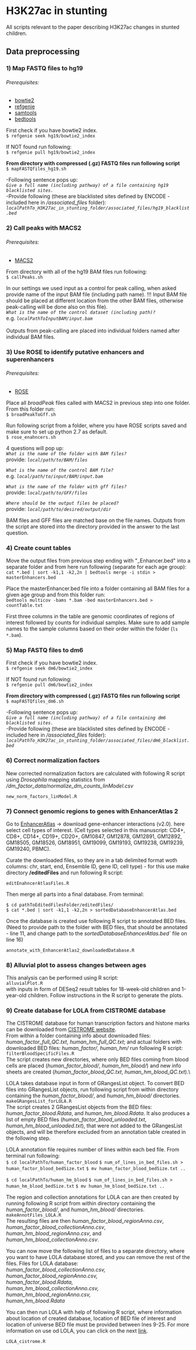 # H3K27ac in stunting
All scripts relevant to the paper describing H3K27ac changes in stunted children.

## Data preprocessing
### 1) Map FASTQ files to hg19
###### Prerequisites:
+ [bowtie2](http://bowtie-bio.sourceforge.net/bowtie2/index.shtml)
+ [refgenie](http://refgenie.databio.org/en/latest/)
+ [samtools](http://www.htslib.org/)
+ [bedtools](https://bedtools.readthedocs.io/en/latest/index.html)

First check if you have bowtie2 index.\
`$ refgenie seek hg19/bowtie2_index`

If NOT found run following: \
`$ refgenie pull hg19/bowtie2_index` 

**From directory with compressed (.gz) FASTQ files run following script**\
`$ mapFASTQfiles_hg19.sh `

-Following sentence pops up:\
*`Give a full name (including pathway) of a file containing hg19 blacklisted sites.`*\
-Provide following (these are blacklisted sites defined by ENCODE - included here in */associated_files* folder):\
*`localPathTo_H3K27ac_in_stunting_folder/associated_files/hg19_blacklist.bed`*

### 2) Call peaks with MACS2
###### Prerequisites:
+ [MACS2](https://anaconda.org/bioconda/macs2)

From directory with all of the hg19 BAM files run following:\
`$ callPeaks.sh`

In our settings we used input as a control for peak calling, when asked provide name of the input BAM file (including path name). !!! Input BAM file should be placed at different location from the other BAM files, otherwise peak-calling will be done also on this file).\
*`What is the name of the control dataset (including path)?`*\
e.g. *`localPathToInputBAM/input.bam`*\
\
Outputs from peak-calling are placed into individual folders named after individual BAM files.

### 3) Use ROSE to identify putative enhancers and superenhancers
###### Prerequisites:
+ [ROSE](http://younglab.wi.mit.edu/super_enhancer_code.html)

Place all *broadPeak* files called with MACS2 in previous step into one folder. From this folder run:\
`$ broadPeakToGff.sh`

Run following script from a folder, where you have ROSE scripts saved and make sure to set up python 2.7 as default.\
`$ rose_enahncers.sh`

4 questions will pop up:\
*`What is the name of the folder with BAM files?`*\
provide:  *`local/path/to/BAM/files`*

*`What is the name of the control BAM file?`*\
e.g. *`local/path/to/input/BAM/input.bam`*


*`What is the name of the folder with gff files?`*\
provide:  *`local/path/to/GFF/files`*


*`Where should be the output files be placed?`*\
provide:  *`local/path/to/desired/output/dir`*

BAM files and GFF files are matched base on the file names. Outputs from the script are stored into the directory provided in the answer to the last question.

### 4) Create count tables
Move the output files from previous step ending with "_Enhancer.bed" into a separate folder and from here run following (separate for each age group): \
`cat *.bed | sort -k1,1 -k2,2n | bedtools merge -i stdin > masterEnhancers.bed`

Place the masterEnhancer.bed file into a folder containing all BAM files for a given age group and from this folder run: \
`bedtools multicov -bams *.bam -bed masterEnhancers.bed > countTable.txt`

First three columns in the table are genomic coordinates of regions of interest followed by counts for individual samples. Make sure to add sample names to the sample columns based on their order within the folder (`ls *.bam`).

### 5) Map FASTQ files to dm6
First check if you have bowtie2 index.\
`$ refgenie seek dm6/bowtie2_index`

If NOT found run following: \
`$ refgenie pull dm6/bowtie2_index` 

**From directory with compressed (.gz) FASTQ files run following script**\
`$ mapFASTQfiles_dm6.sh `

-Following sentence pops up:\
*`Give a full name (including pathway) of a file containing dm6 blacklisted sites.`*\
-Provide following (these are blacklisted sites defined by ENCODE - included here in */associated_files* folder):\
*`localPathTo_H3K27ac_in_stunting_folder/associated_files/dm6_blacklist.bed`*

### 6) Correct normalization factors

New corrected normalization factors are calculated with following R script using *Drosophila* mapping statistics from  */dm_factor_data/normalize_dm_counts_linModel.csv*

`new_norm_factors_linModel.R`

### 7) Connect genomic regions to genes with EnhancerAtlas 2

Go to [EnhancerAtlas](http://www.enhanceratlas.org/download.php) -> download gene-enhancer interactions (v2.0). here select cell types of interest. (Cell types selected in this manuscript: CD4+, CD8+, CD14+, CD19+, CD20+, GM10847, GM12878, GM12891, GM12892, GM18505, GM18526, GM18951, GM19099, GM19193, GM19238, GM19239, GM19240, PBMC). 

Curate the downloaded files, so they are in a tab delimited format woth columns: chr, start, end, Ensemble ID, gene ID, cell type) - for this use make directory **/editedFiles** and run following R script:

`editEnahncerAtlasFiles.R`

Then merge all parts into a final database. From terminal:

`$ cd pathToEditedFilesFolder/editedFiles/`\
`$ cat *.bed | sort -k1,1 -k2,2n > sortedDatabaseEnhancerAtlas.bed`

Once the database is created use following R script to annotated BED files. (Need to provide path to the folder with BED files, that should be annotated - line 11, and change path to the *sortedDatabaseEnhancerAtlas.bed`* file on line 16)

`annotate_with_EnhancerAtlas2_downloadedDatabase.R`

### 8) Alluvial plot to assess changes between ages
This analysis can be performed using R script:\
`alluvialPlot.R`\
with inputs in form of DESeq2 result tables for 18-week-old children and 1-year-old children. Follow instructions in the R script to generate the plots.

### 9) Create database for LOLA from CISTROME database
The CISTROME database for human transcription factors and histone marks can be downloaded from [CISTROME website](http://cistrome.org/db/#/bdown).\
From within a folder containing info about downloaded files: *human_factor_full_QC.txt*, *human_hm_full_QC.txt*; and actual folders with downloaded BED files: *human_factor/*, *human_hm/* run following R script:\
`filterBloodSpecificFiles.R`\
The script creates new directories, where only BED files coming from blood cells are placed (*human_factor_blood/*, *human_hm_blood/*) and new info sheets are created (*human_factor_blood_QC.txt*, *human_hm_blood_QC.txt*).\

LOLA takes database input in form of GRangesList object. To convert BED files into GRangesList objects, run following script from within directory containing the *human_factor_blood/*, and *human_hm_blood/* directories.
`makeGRangesList_forLOLA.R`\
The script creates 2 GRangesList objects from the BED files: *human_factor_blood.Rdata*, and *human_hm_blood.Rdata*. It also produces a list of empty BED files (*human_factor_blood_unloaded.txt*, *human_hm_blood_unloaded.txt*), that were not added to the GRangesList objects, and will be therefore excluded from an annotation table created in the following step. 

LOLA annotation file requires number of lines within each bed file. From terminal run following: \
`$ cd localPathTo/human_factor_blood`
`$ num_of_lines_in_bed_files.sh > human_factor_blood_bedSize.txt`
`$ mv human_factor_blood_bedSize.txt ..`

`$ cd localPathTo/human_hm_blood`
`$ num_of_lines_in_bed_files.sh > human_hm_blood_bedSize.txt`
`$ mv human_hm_blood_bedSize.txt ..`

The region and collection annotations for LOLA can are then created by running following R script from within directory containing the *human_factor_blood/*, and *human_hm_blood/* directories.
`makeAnnotFiles_LOLA.R` \
The resulting files are then *human_factor_blood_regionAnno.csv*, *human_factor_blood_collectionAnno.csv*, *human_hm_blood_regionAnno.csv*, and *human_hm_blood_collectionAnno.csv*. 

You can now move the following list of files to a separate directory, where you want to have LOLA database stored, and you can remove the rest of the files.
Files for LOLA database: \
*human_factor_blood_collectionAnno.csv,\
human_factor_blood_regionAnno.csv,\
human_factor_blood.Rdata,\
human_hm_blood_collectionAnno.csv,\
human_hm_blood_regionAnno.csv,\
human_hm_blood.Rdata*

You can then run LOLA with help of following R script, where information about location of created database, location of BED file of interest and location of universe BED file must be provided between lnes 9-25. For more information on use od LOLA, you can click on the next [link](http://databio.org/lola/).

`LOLA_cistrome.R`

